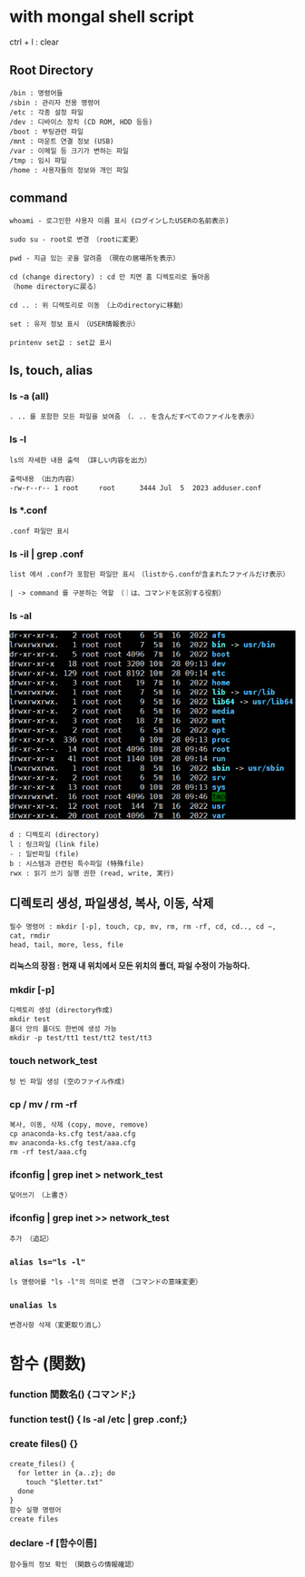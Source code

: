 # with mongal shell script

ctrl + l : clear

## Root Directory
```
/bin : 명령어들
/sbin : 관리자 전용 명령어
/etc : 각종 설정 파일
/dev : 디바이스 장치 (CD ROM, HDD 등등)
/boot : 부팅관련 파일
/mnt : 마운트 연결 정보 (USB)
/var : 이메일 등 크기가 변하는 파일
/tmp : 임시 파일
/home : 사용자들의 정보와 개인 파일
```

## command
```
whoami - 로그인한 사용자 이름 표시 (ログインしたUSERの名前表示)

sudo su - root로 변경　（rootに変更）

pwd - 지금 있는 곳을 알려줌　（現在の居場所を表示）

cd (change directory) : cd 만 치면 홈 디렉토리로 돌아옴 
（home directoryに戻る）

cd .. : 위 디렉토리로 이동　（上のdirectoryに移動）

set : 유저 정보 표시　（USER情報表示）

printenv set값 : set값 표시　
```
## ls, touch, alias
### ls -a (all)
```text
. .. 를 포함한 모든 파일을 보여줌　（. .. を含んだすべてのファイルを表示）
```
### ls -l
```text
ls의 자세한 내용 출력 （詳しい内容を出力）

출력내용　（出力内容）
-rw-r--r-- 1 root     root      3444 Jul  5  2023 adduser.conf
```
### ls *.conf
```text
.conf 파일만 표시
```
### ls -il | grep .conf
```text
list 에서 .conf가 포함된 파일만 표시　（listから.confが含まれたファイルだけ表示）

| -> command 를 구분하는 역할　（｜は、コマンドを区別する役割）
```
### ls -al
![결과창](./pic/lsal.png)
```
d : 디렉토리 (directory)
l : 링크파일 (link file)
- : 일반파일 (file)
b : 시스템과 관련된 특수파일 (特殊file)
rwx : 읽기 쓰기 실행 권한 (read, write, 実行)
```
## 디렉토리 생성, 파일생성, 복사, 이동, 삭제
```
필수 명령어 : mkdir [-p], touch, cp, mv, rm, rm -rf, cd, cd.., cd ~, cat, rmdir
head, tail, more, less, file
```

#### 리눅스의 장점 : 현재 내 위치에서 모든 위치의 폴더, 파일 수정이 가능하다.

### mkdir [-p]
```text
디렉토리 생성 (directory作成)
mkdir test
폴더 안의 폴더도 한번에 생성 가능
mkdir -p test/tt1 test/tt2 test/tt3
```

### touch network_test 
```text
텅 빈 파일 생성 (空のファイル作成)
```

### cp / mv / rm -rf
```
복사, 이동, 삭제 (copy, move, remove)
cp anaconda-ks.cfg test/aaa.cfg
mv anaconda-ks.cfg test/aaa.cfg
rm -rf test/aaa.cfg
```

### ifconfig | grep inet > network_test
```text
덮어쓰기　（上書き）
```
### ifconfig | grep inet >> network_test 
```text
추가 （追記）
```

### `alias ls="ls -l"` 
```text
ls 명령어를 "ls -l"의 의미로 변경　（コマンドの意味変更）
```

### `unalias ls `
```text 
변경사항 삭제（変更取り消し）
```

# 함수 (関数)

### function 関数名() {コマンド;}
### function test() { ls -al /etc | grep .conf;}
### create files() {}

```
create_files() {
  for letter in {a..z}; do
    touch "$letter.txt"
  done
}
함수 실행 명령어
create files
```

### declare -f [함수이름]
```text
함수들의 정보 확인　（関数らの情報確認）
```

